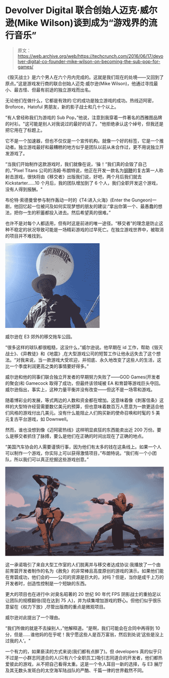 # Devolver Digital 联合创始人迈克·威尔逊(Mike Wilson)谈到成为“游戏界的流行音乐”

> 原文：<https://web.archive.org/web/https://techcrunch.com/2016/06/17/devolver-digital-co-founder-mike-wilson-on-becoming-the-sub-pop-for-games/>

《毁灭战士》是六个男人在六个月内完成的。这就是我们现在的处境——又回到了原点。”这是游戏发行商的联合创始人迈克·威尔逊(Mike Wilson)，他通过寻找最小、最古怪、但最有前途的独立游戏而出名。

无论他们在做什么，它都是有效的:它的成功是独立游戏的成功。热线迈阿密，Broforce，Hatoful 男朋友，新的影子战士和几十个以上。

“有人曾经称我们为游戏的 Sub Pop，”他说，注意到我穿着一件著名的西雅图品牌的衬衫。"这可能是别人对我说过的最好的话了。"他拒绝承认这个绰号，但我还是把它用在了标题上。

它不是一个加速器，但也不仅仅是一个宣传机构。就像一个好的标签，它是一个推动者。独立游戏最好和最糟糕的地方似乎是团队以前从未合作过，更不用说独立开发游戏了。

“当我们开始制作这款游戏时，我们就像在说，‘操！“我们真的会毁了自己的，”Pixel Titans 公司的汤姆·布朗特说，他正在开发一款名为[钢鞭](https://web.archive.org/web/20230406183219/http://www.strafe1996.com/)的复古第一人称射击游戏，很快将由《移交者》出版我们说，好吧，两个月后我们就去 Kickstarter……10 个月后，我的团队增加到了 6 个人，我们全职开发这个游戏，没有人得到报酬。"

布伦特·索德曼曾参与制作轰动一时的《T4:进入火海》(Enter the Gungeon)一剧，他回忆起一位被问及如何实现梦想的朋友的建议:“拿出你第一个、最愚蠢的想法，把你一生的积蓄都投入进去。然后希望真的很难。”

也许不是对每个人都适用，但有时这是前进的唯一途径。“移交者”的理念是防止这种不稳定的状况导致可能是一场精彩游戏的过早死亡。在独立游戏世界中，被取消的项目并不难找到。

[![Wilson at the Devolver trailer park outside E3.](img/78212b37089163d74880145e5a0055bd.png)](https://web.archive.org/web/20230406183219/https://techcrunch.com/wp-content/uploads/2016/06/img_0834.jpg)

威尔逊在 E3 郊外的移交拖车公园。

“很多这样的球队都很粗糙，这没什么，”威尔逊说。他早期在 id 工作，帮助《毁灭战士》、《异教徒》和《地震》,在大型游戏公司的短暂工作让他永远失去了这个想法。“对我来说，当一款游戏大受欢迎，并彻底、永久地改变了这些人的生活，这比一个季度利润更高之类的事情要好得多。”

威尔逊和他的同事们联合独立开发者的早期努力失败了——GOD Games(开发者的聚会)和 Gamecock 取得了成功，但最终该领域被 EA 和育碧等游戏巨头夺回。威尔逊指出，事实上，这种力量平衡并没有改变——但这不是一场零和游戏。

随着博彩业的发展，等式两边的人数和资金都在增加。这意味着像《刺客信条》这样的大型特许经营需要数亿美元的预算，但也意味着数百万人愿意为一款更适合他们风格的游戏付出几美元。没有什么能阻止人们购买新的使命召唤和时髦的 5 美元复古平台游戏，如 Downwell。

然而，谁也没想到像《迈阿密热线》这样明显疯狂的东西能卖出近 200 万份。要么是移交者抓住了脉搏，要么是他们在正确的时间出现在了正确的地点。

“美国汽车协会的人需要谨慎行事，因为他们有太多的钱在这条线上。如果一个人可以制作一个游戏，你实际上可以获得激情项目，”布朗特说。“我们有一个小团队，所以我们可以真正挖掘这些游戏创意。”

[![absolver devolver](img/e4f1f4eb9600c99873725b8e433c979a.png)](https://web.archive.org/web/20230406183219/https://techcrunch.com/wp-content/uploads/2016/06/absolver-devolver.jpg)

这一承诺吸引了来自大型工作室的人们脱离并与移交者达成协议:我播放了一个由前育碧开发者制作的名为《赦免》的非常棒且高度原创的游戏的演示。如果他们能在育碧成功，他们会的——公司的资源是巨大的，对吗？但是，当你是成千上万的开发者时，创造性控制是一个短缺的东西。

更大的项目也在进行中:对臭名昭著的 20 世纪 90 年代 FPS 阴影战士的重拍足以让团队的规模翻倍(现在达到 75 人)，并为续集增加游戏的野心。但他们似乎很乐意留在《权力下放》,尽管出版商的重点是微观项目。

威尔逊对此提出了一个理由。

“我们所做的就是不去操别人，”他解释道。“是啊，我们可能会在合同中再得到 10 分，但是……谁他妈的在乎呢！我宁愿这些人是百万富翁，然后到处说‘这些是没上过我的人’。"

一个有力的，如果亵渎的方式来说(我们都有点醉了)。但 developers 真的似乎只不过是一小群志同道合的人(只有六个全职员工)吸引志同道合的开发者，他们都热爱彼此的游戏，从不把自己看得太重。这是一个令人耳目一新的选择，与 E3 展厅及其无数头发斑白的太空海军陆战队的严酷、千篇一律的世界截然不同。